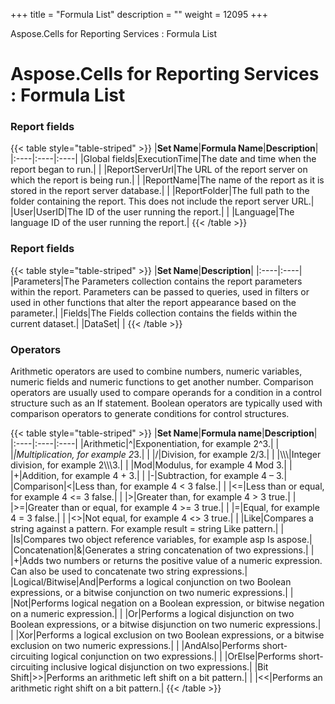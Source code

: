 +++
title = "Formula List" 
description = "" 
weight = 12095 
+++

Aspose.Cells for Reporting Services : Formula List  

# Aspose.Cells for Reporting Services : Formula List


### Report fields

{{< table style="table-striped" >}}
|**Set Name**|**Formula Name**|**Description**|
|:----|:----|:----|
|Global fields|ExecutionTime|The date and time when the report began to run.|
| |ReportServerUrl|The URL of the report server on which the report is being run.|
| |ReportName|The name of the report as it is stored in the report server database.|
| |ReportFolder|The full path to the folder containing the report. This does not include the report server URL.|
|User|UserID|The ID of the user running the report.|
| |Language|The language ID of the user running the report.|
{{< /table >}}

### Report fields

{{< table style="table-striped" >}}
|**Set Name**|**Description**|
|:----|:----|
|Parameters|The Parameters collection contains the report parameters within the report. Parameters can be passed to queries, used in filters or used in other functions that alter the report appearance based on the parameter.|
|Fields|The Fields collection contains the fields within the current dataset.|
|DataSet| |
{{< /table >}}

### Operators

Arithmetic operators are used to combine numbers, numeric variables, numeric fields and numeric functions to get another number. Comparison operators are usually used to compare operands for a condition in a control structure such as an If statement. Boolean operators are typically used with comparison operators to generate conditions for control structures.


{{< table style="table-striped" >}}
|**Set Name**|**Formula name**|**Description**|
|:----|:----|:----|
|Arithmetic|^|Exponentiation, for example 2^3.|
| |*|Multiplication, for example 2*3.|
| |/|Division, for example 2/3.|
| |\\\\\\|Integer division, for example 2\\\\\\3.|
| |Mod|Modulus, for example 4 Mod 3.|
| |+|Addition, for example 4 + 3.|
| |-|Subtraction, for example 4 – 3.|
|Comparison|<|Less than, for example 4 < 3 false.|
| |<=|Less than or equal, for example 4 <= 3 false.|
| |>|Greater than, for example 4 > 3 true.|
| |>=|Greater than or equal, for example 4 >= 3 true.|
| |=|Equal, for example 4 = 3 false.|
| |<>|Not equal, for example 4 <> 3 true.|
| |Like|Compares a string against a pattern. For example result = string Like pattern.|
| |Is|Compares two object reference variables, for example asp Is aspose.|
|Concatenation|&|Generates a string concatenation of two expressions.|
| |+|Adds two numbers or returns the positive value of a numeric expression. Can also be used to concatenate two string expressions.|
|Logical/Bitwise|And|Performs a logical conjunction on two Boolean expressions, or a bitwise conjunction on two numeric expressions.|
| |Not|Performs logical negation on a Boolean expression, or bitwise negation on a numeric expression.|
| |Or|Performs a logical disjunction on two Boolean expressions, or a bitwise disjunction on two numeric expressions.|
| |Xor|Performs a logical exclusion on two Boolean expressions, or a bitwise exclusion on two numeric expressions.|
| |AndAlso|Performs short-circuiting logical conjunction on two expressions.|
| |OrElse|Performs short-circuiting inclusive logical disjunction on two expressions.|
|Bit Shift|>>|Performs an arithmetic left shift on a bit pattern.|
| |<<|Performs an arithmetic right shift on a bit pattern.|
{{< /table >}}

